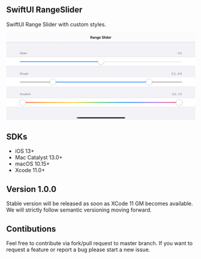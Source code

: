 ## SwiftUI RangeSlider

SwiftUI Range Slider with custom styles.

<center>
<img src="Resources/rangeslider.png"/>
</center>

## SDKs
- iOS 13+
- Mac Catalyst 13.0+
- macOS 10.15+
- Xcode 11.0+

## Version 1.0.0
Stable version will be released as soon as XCode 11 GM becomes available. We will strictly follow semantic versioning moving forward.

## Contibutions
Feel free to contribute via fork/pull request to master branch. If you want to request a feature or report a bug please start a new issue.
